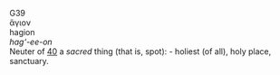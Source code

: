 <body>
  <p>G39<br>  ἅγιον  <br> hagion  <br><i>hag‘-ee-on </i><br>Neuter of <a href="g0040.htm">40</a>  a <i>sacred</i> thing (that is, spot): - holiest (of all), holy place, sanctuary.<br></p>
 </body>